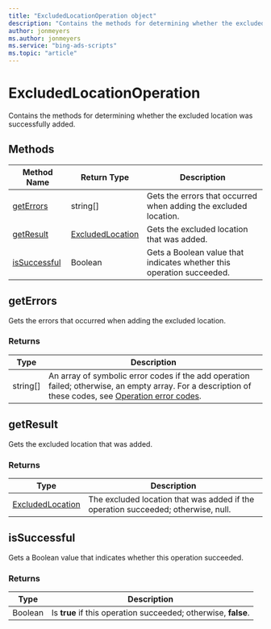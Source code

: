 ```yaml
---
title: "ExcludedLocationOperation object"
description: "Contains the methods for determining whether the excluded location was successfully added."
author: jonmeyers
ms.author: jonmeyers
ms.service: "bing-ads-scripts"
ms.topic: "article"
---
```


# ExcludedLocationOperation

Contains the methods for determining whether the excluded location was successfully added. 


## Methods

|Method Name|Return Type|Description|
|-|-|-
[getErrors](#geterrors)|string[]|Gets the errors that occurred when adding the excluded location.
[getResult](#getresult)|[ExcludedLocation](./ExcludedLocation.md)|Gets the excluded location that was added.
[isSuccessful](#issuccessful)|Boolean|Gets a Boolean value that indicates whether this operation succeeded.

## <a name="geterrors"></a>getErrors

Gets the errors that occurred when adding the excluded location.

### Returns

|Type|Description|
|-|-
string[]|An array of symbolic error codes if the add operation failed; otherwise, an empty array. For a description of these codes, see [Operation error codes](/advertising/guides/operation-error-codes).

## <a name="getresult"></a>getResult

Gets the excluded location that was added.

### Returns

|Type|Description|
|-|-
[ExcludedLocation](./ExcludedLocation.md)|The excluded location that was added if the operation succeeded; otherwise, null.

## <a name="issuccessful"></a>isSuccessful

Gets a Boolean value that indicates whether this operation succeeded.

### Returns

|Type|Description|
|-|-
Boolean|Is **true** if this operation succeeded; otherwise, **false**.

